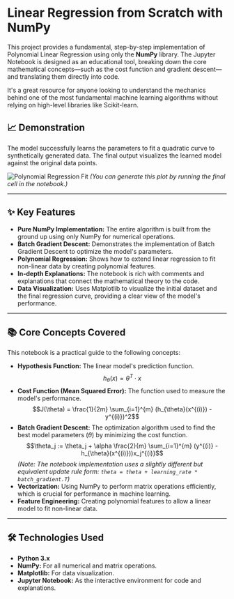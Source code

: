 # Linear Regression from Scratch with NumPy

This project provides a fundamental, step-by-step implementation of Polynomial Linear Regression using only the **NumPy** library. The Jupyter Notebook is designed as an educational tool, breaking down the core mathematical concepts—such as the cost function and gradient descent—and translating them directly into code.

It's a great resource for anyone looking to understand the mechanics behind one of the most fundamental machine learning algorithms without relying on high-level libraries like Scikit-learn.

## 📈 Demonstration

The model successfully learns the parameters to fit a quadratic curve to synthetically generated data. The final output visualizes the learned model against the original data points.

![Polynomial Regression Fit](https://i.imgur.com/gKzN5j7.png)
*(You can generate this plot by running the final cell in the notebook.)*

---

## ✨ Key Features

* **Pure NumPy Implementation:** The entire algorithm is built from the ground up using only NumPy for numerical operations.
* **Batch Gradient Descent:** Demonstrates the implementation of Batch Gradient Descent to optimize the model's parameters.
* **Polynomial Regression:** Shows how to extend linear regression to fit non-linear data by creating polynomial features.
* **In-depth Explanations:** The notebook is rich with comments and explanations that connect the mathematical theory to the code.
* **Data Visualization:** Uses Matplotlib to visualize the initial dataset and the final regression curve, providing a clear view of the model's performance.

---

## 📚 Core Concepts Covered

This notebook is a practical guide to the following concepts:

* **Hypothesis Function:** The linear model's prediction function.
    $$h_{\theta}(x) = \theta^T \cdot x$$
* **Cost Function (Mean Squared Error):** The function used to measure the model's performance.
    $$J(\theta) = \frac{1}{2m} \sum_{i=1}^{m} (h_{\theta}(x^{(i)}) - y^{(i)})^2$$
* **Batch Gradient Descent:** The optimization algorithm used to find the best model parameters ($\theta$) by minimizing the cost function.
    $$\theta_j := \theta_j + \alpha \frac{2}{m} \sum_{i=1}^{m} (y^{(i)} - h_{\theta}(x^{(i)}))x_j^{(i)}$$
    *(Note: The notebook implementation uses a slightly different but equivalent update rule form: `theta = theta + learning_rate * batch_gradient.T`)*
* **Vectorization:** Using NumPy to perform matrix operations efficiently, which is crucial for performance in machine learning.
* **Feature Engineering:** Creating polynomial features to allow a linear model to fit non-linear data.

---

## 🛠️ Technologies Used

* **Python 3.x**
* **NumPy:** For all numerical and matrix operations.
* **Matplotlib:** For data visualization.
* **Jupyter Notebook:** As the interactive environment for code and explanations.
